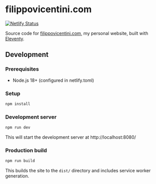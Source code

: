 # filippovicentini.com

[![Netlify Status](https://api.netlify.com/api/v1/badges/57999461-2350-4da3-8788-ca4e0e6dcb30/deploy-status)](https://app.netlify.com/sites/filippovicentini.com/deploys)

Source code for [filippovicentini.com](https://filippovicentini.com), my personal website, built with [Eleventy](https://www.11ty.io).

## Development

### Prerequisites
- Node.js 18+ (configured in netlify.toml)

### Setup
```bash
npm install
```

### Development server
```bash
npm run dev
```
This will start the development server at http://localhost:8080/

### Production build
```bash
npm run build
```
This builds the site to the `dist/` directory and includes service worker generation.